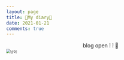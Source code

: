 ```yaml
---
layout: page
title: 🎀My diary🎀
date: 2021-01-21
comments: true
---
```


<center>blog open ❕ ❕  🥰</center>

<img src="https://user-images.githubusercontent.com/77564333/105282113-f4aa1d00-5bf0-11eb-8340-e5ec1fb15c97.jpg" alt="냥이" style="zoom:67%;" />

